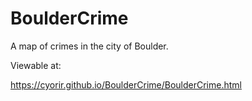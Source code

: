 # BoulderCrime
A map of crimes in the city of Boulder.

Viewable at:

https://cyorir.github.io/BoulderCrime/BoulderCrime.html
